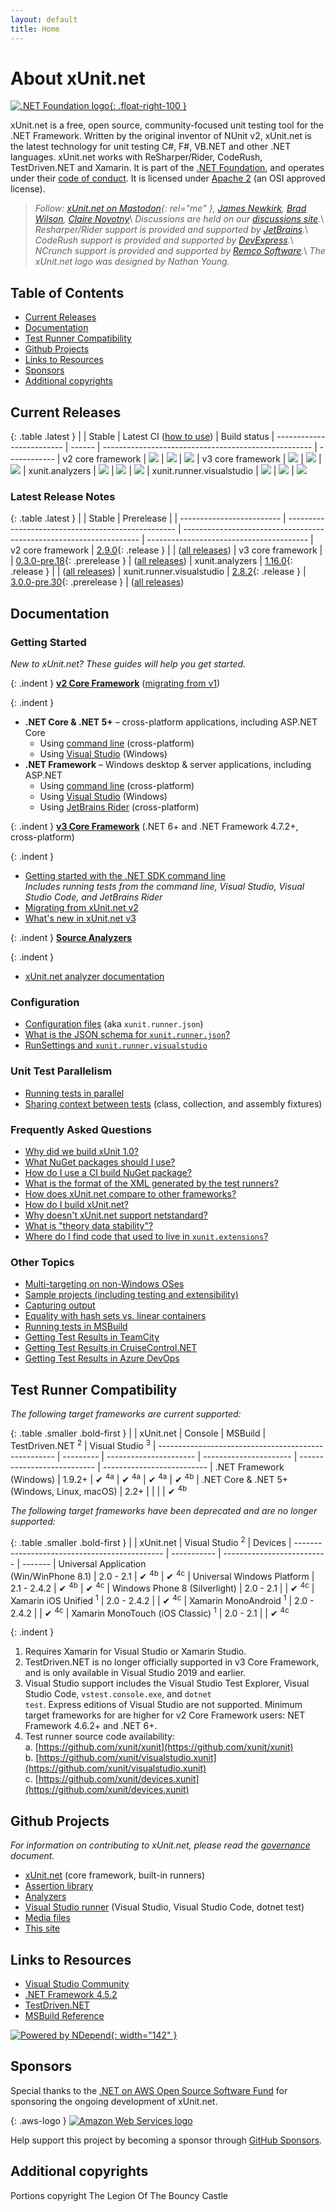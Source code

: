 ```yaml
---
layout: default
title: Home
---
```


# About xUnit.net

[![.NET Foundation logo](https://raw.githubusercontent.com/xunit/media/main/dotnet-foundation.svg){: .float-right-100 }](https://dotnetfoundation.org/projects/project-detail/xunit)

xUnit.net is a free, open source, community-focused unit testing tool for the .NET Framework. Written by the original inventor of NUnit v2, xUnit.net is the latest technology for unit testing C#, F#, VB.NET and other .NET languages. xUnit.net works with ReSharper/Rider, CodeRush, TestDriven.NET and Xamarin. It is part of the [.NET Foundation](https://www.dotnetfoundation.org/), and operates under their [code of conduct](https://www.dotnetfoundation.org/code-of-conduct). It is licensed under [Apache 2](https://opensource.org/licenses/Apache-2.0) (an OSI approved license).

> _Follow: [xUnit.net on Mastodon](https://dotnet.social/@xunit){: rel="me" }, [James Newkirk](https://www.jamesnewkirk.com/), [Brad Wilson](https://bradwilson.io/),  [Claire Novotny](https://github.com/clairernovotny)_\\
> _Discussions are held on our [discussions site](https://github.com/xunit/xunit/discussions/)._\\
> _Resharper/Rider support is provided and supported by [JetBrains](https://www.jetbrains.com/)._\\
> _CodeRush support is provided and supported by [DevExpress](https://www.devexpress.com/)._\\
> _NCrunch support is provided and supported by [Remco Software](https://www.ncrunch.net/)._\\
> _The xUnit.net logo was designed by Nathan Young._


## Table of Contents

* [Current Releases](#current-releases)
* [Documentation](#documentation)
* [Test Runner Compatibility](#test-runner-compatibility)
* [Github Projects](#github-projects)
* [Links to Resources](#links-to-resources)
* [Sponsors](#sponsors)
* [Additional copyrights](#additional-copyrights)


## Current Releases

{: .table .latest }
|                           | Stable | Latest CI ([how to use](/docs/using-ci-builds)) | Build status
| ------------------------- | ------ | ---------------------------------------------------- | ------------
| v2 core framework         | [![](https://img.shields.io/nuget/v/xunit.svg?logo=nuget)](https://www.nuget.org/packages/xunit)                                         | [![](https://img.shields.io/badge/endpoint.svg?url=https://f.feedz.io/xunit/xunit/shield/xunit/latest)](https://feedz.io/org/xunit/repository/xunit/packages/xunit)                                         | [![](https://img.shields.io/endpoint.svg?url=https://actions-badge.atrox.dev/xunit/xunit/badge%3Fref%3Dv2&amp;label=build)](https://actions-badge.atrox.dev/xunit/xunit/goto?ref=v2)
| v3 core framework         | [![](https://img.shields.io/nuget/v/xunit.v3.svg?logo=nuget)](https://www.nuget.org/packages/xunit.v3)                                   | [![](https://img.shields.io/badge/endpoint.svg?url=https://f.feedz.io/xunit/xunit/shield/xunit.v3/latest)](https://feedz.io/org/xunit/repository/xunit/packages/xunit.v3)                                   | [![](https://img.shields.io/endpoint.svg?url=https://actions-badge.atrox.dev/xunit/xunit/badge%3Fref%3Dmain&amp;label=build)](https://actions-badge.atrox.dev/xunit/xunit/goto?ref=main)
| xunit.analyzers           | [![](https://img.shields.io/nuget/v/xunit.analyzers.svg?logo=nuget)](https://www.nuget.org/packages/xunit.analyzers)                     | [![](https://img.shields.io/badge/endpoint.svg?url=https://f.feedz.io/xunit/xunit/shield/xunit.analyzers/latest)](https://feedz.io/org/xunit/repository/xunit/packages/xunit.analyzers)                     | [![](https://img.shields.io/endpoint.svg?url=https://actions-badge.atrox.dev/xunit/xunit.analyzers/badge%3Fref%3Dmain&amp;label=build)](https://actions-badge.atrox.dev/xunit/xunit.analyzers/goto?ref=main)
| xunit.runner.visualstudio | [![](https://img.shields.io/nuget/v/xunit.runner.visualstudio.svg?logo=nuget)](https://www.nuget.org/packages/xunit.runner.visualstudio) | [![](https://img.shields.io/badge/endpoint.svg?url=https://f.feedz.io/xunit/xunit/shield/xunit.runner.visualstudio/latest)](https://feedz.io/org/xunit/repository/xunit/packages/xunit.runner.visualstudio) | [![](https://img.shields.io/endpoint.svg?url=https://actions-badge.atrox.dev/xunit/visualstudio.xunit/badge%3Fref%3Dmain&amp;label=build)](https://actions-badge.atrox.dev/xunit/visualstudio.xunit/goto?ref=main)

### Latest Release Notes

{: .table .latest }
|                           | Stable                                             | Prerelease                                                          |
| ------------------------- | -------------------------------------------------- | ------------------------------------------------------------------- | ----------------------------------------
| v2 core framework         | [2.9.0](/releases/v2/2.9.0){: .release }           |                                                                     | ([all releases](/releases/v2/))
| v3 core framework         |                                                    | [0.3.0-pre.18](/releases/v3/0.3.0-pre.18){: .prerelease }           | ([all releases](/releases/v3/))
| xunit.analyzers           | [1.16.0](/releases/analyzers/1.16.0){: .release }  |                                                                     | ([all releases](/releases/analyzers/))
| xunit.runner.visualstudio | [2.8.2](/releases/visualstudio/2.8.2){: .release } | [3.0.0-pre.30](/releases/visualstudio/3.0.0-pre.30){: .prerelease } | ([all releases](/releases/visualstudio/))


## Documentation

### Getting Started

_New to xUnit.net? These guides will help you get started._

{: .indent }
**<u>v2 Core Framework</u>** ([migrating from v1](/docs/getting-started/v2/migration))

{: .indent }
* **.NET Core & .NET 5+** &ndash; cross-platform applications, including ASP.NET Core
  * Using [command line](/docs/getting-started/v2/netcore/cmdline) (cross-platform)
  * Using [Visual Studio](/docs/getting-started/v2/netcore/visual-studio) (Windows)
* **.NET Framework** &ndash; Windows desktop & server applications, including ASP.NET
  * Using [command line](/docs/getting-started/v2/netfx/cmdline) (cross-platform)
  * Using [Visual Studio](/docs/getting-started/v2/netfx/visual-studio) (Windows)
  * Using [JetBrains Rider](/docs/getting-started/v2/netfx/jetbrains-rider) (cross-platform)

{: .indent }
**<u>v3 Core Framework</u>** (.NET 6+ and .NET Framework 4.7.2+, cross-platform)

{: .indent }
* [Getting started with the .NET SDK command line](/docs/getting-started/v3/cmdline)<br />
  _Includes running tests from the command line, Visual Studio, Visual Studio Code, and JetBrains Rider_
* [Migrating from xUnit.net v2](/docs/getting-started/v3/migration)
* [What's new in xUnit.net v3](/docs/getting-started/v3/whats-new)

{: .indent }
**<u>Source Analyzers</u>**

{: .indent }
* [xUnit.net analyzer documentation](/xunit.analyzers/rules/)

### Configuration

* [Configuration files](/docs/configuration-files) (aka <code>xunit.runner.json</code>)
* [What is the JSON schema for <code>xunit.runner.json</code>?](/schema/)
* [RunSettings and <code>xunit.runner.visualstudio</code>](/docs/runsettings)

### Unit Test Parallelism

* [Running tests in parallel](/docs/running-tests-in-parallel)
* [Sharing context between tests](/docs/shared-context) (class, collection, and assembly fixtures)

### Frequently Asked Questions

* [Why did we build xUnit 1.0?](/docs/why-did-we-build-xunit-1.0)
* [What NuGet packages should I use?](/docs/nuget-packages)
* [How do I use a CI build NuGet package?](/docs/using-ci-builds)
* [What is the format of the XML generated by the test runners?](/docs/format-xml-v2)
* [How does xUnit.net compare to other frameworks?](/docs/comparisons)
* [How do I build xUnit.net?](https://github.com/xunit/xunit/blob/main/BUILDING.md)
* [Why doesn't xUnit.net support netstandard?](/docs/why-no-netstandard)
* [What is "theory data stability"?](/faq/theory-data-stability-in-vs)
* [Where do I find code that used to live in <code>xunit.extensions</code>?](/docs/upgrade-extensions)

### Other Topics

* [Multi-targeting on non-Windows OSes](/docs/getting-started/multi-target/non-windows)
* [Sample projects (including testing and extensibility)](https://github.com/xunit/samples.xunit)
* [Capturing output](/docs/capturing-output)
* [Equality with hash sets vs. linear containers](/docs/hash-sets-vs-linear-containers)
* [Running tests in MSBuild](/docs/running-tests-in-msbuild)
* [Getting Test Results in TeamCity](/docs/getting-test-results-in-teamcity)
* [Getting Test Results in CruiseControl.NET](/docs/getting-test-results-in-ccnet)
* [Getting Test Results in Azure DevOps](/docs/getting-test-results-in-azure-devops)


## Test Runner Compatibility

_The following target frameworks are current supported:_

{: .table .smaller .bold-first }
|                                                      | xUnit.net | Console                | MSBuild                | TestDriven.NET <sup>2</sup> | Visual Studio <sup>3</sup>
| ---------------------------------------------------- | --------- | ---------------------- | ---------------------- | --------------------------- | --------------------------
| .NET Framework<br />(Windows)                        | 1.9.2+    | &#x2714; <sup>4a</sup> | &#x2714; <sup>4a</sup> | &#x2714; <sup>4a</sup>      | &#x2714; <sup>4b</sup>
| .NET Core &amp; .NET 5+<br />(Windows, Linux, macOS) | 2.2+      |                        |                        |                             | &#x2714; <sup>4b</sup>

_The following target frameworks have been deprecated and are no longer supported:_

{: .table .smaller .bold-first }
|                                               | xUnit.net   | Visual Studio <sup>2</sup> | Devices
| --------------------------------------------- | ----------- | -------------------------- | -------
| Universal Application<br />(Win/WinPhone 8.1) | 2.0 - 2.1   | &#x2714; <sup>4b</sup>     | &#x2714; <sup>4c</sup>
| Universal Windows Platform                    | 2.1 - 2.4.2 | &#x2714; <sup>4b</sup>     | &#x2714; <sup>4c</sup>
| Windows Phone 8 (Silverlight)                 | 2.0 - 2.1   |                            | &#x2714; <sup>4c</sup>
| Xamarin iOS Unified <sup>1</sup>              | 2.0 - 2.4.2 |                            | &#x2714; <sup>4c</sup>
| Xamarin MonoAndroid <sup>1</sup>              | 2.0 - 2.4.2 |                            | &#x2714; <sup>4c</sup>
| Xamarin MonoTouch (iOS Classic) <sup>1</sup>  | 2.0 - 2.1   |                            | &#x2714; <sup>4c</sup>

{: .indent }
1. Requires Xamarin for Visual Studio or Xamarin Studio.
2. TestDriven.NET is no longer officially supported in v3 Core Framework, and is only available in Visual Studio 2019 and earlier.
3. Visual Studio support includes the Visual Studio Test Explorer, Visual Studio Code, <code>vstest.console.exe</code>, and <code>dotnet test</code>. Express editions of Visual Studio are not supported. Minimum target frameworks for are higher for v2 Core Framework users: NET Framework 4.6.2+ and .NET 6+.
4. Test runner source code availability:<br />
  a. [https://github.com/xunit/xunit](https://github.com/xunit/xunit)<br />
  b. [https://github.com/xunit/visualstudio.xunit](https://github.com/xunit/visualstudio.xunit)<br />
  c. [https://github.com/xunit/devices.xunit](https://github.com/xunit/devices.xunit)


## Github Projects

_For information on contributing to xUnit.net, please read the [governance](/governance) document._

* [xUnit.net](https://github.com/xunit/xunit) (core framework, built-in runners)
* [Assertion library](https://github.com/xunit/assert.xunit)
* [Analyzers](https://github.com/xunit/xunit.analyzers)
* [Visual Studio runner](https://github.com/xunit/visualstudio.xunit) (Visual Studio, Visual Studio Code, dotnet test)
* [Media files](https://github.com/xunit/media)
* [This site](https://github.com/xunit/xunit/tree/gh-pages)


## Links to Resources

* [Visual Studio Community](https://visualstudio.microsoft.com/vs/community/)
* [.NET Framework 4.5.2](https://www.microsoft.com/en-us/download/details.aspx?id=42642)
* [TestDriven.NET](https://www.testdriven.net/)
* [MSBuild Reference](https://docs.microsoft.com/en-us/visualstudio/msbuild/msbuild-reference)

[![Powered by NDepend](https://raw.github.com/xunit/media/main/powered-by-ndepend-transparent.png){: width="142" }](https://www.NDepend.com)


## Sponsors

Special thanks to the [.NET on AWS Open Source Software Fund](https://github.com/aws/dotnet-foss) for sponsoring the ongoing development of xUnit.net.

{: .aws-logo }
[![Amazon Web Services logo](/images/aws-logo.svg)](https://github.com/aws/dotnet-foss)

Help support this project by becoming a sponsor through [GitHub Sponsors](https://github.com/sponsors/xunit).


## Additional copyrights

Portions copyright The Legion Of The Bouncy Castle

